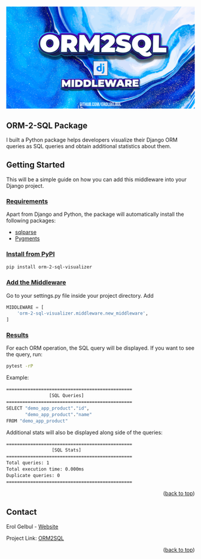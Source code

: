<div id="top"></div>

<p align="center">
  <img src="images/cover_image.jpg">
</p>

<!-- ABOUT THE PROJECT -->
##  ORM-2-SQL Package

I built a Python package helps developers visualize their Django ORM queries as SQL queries and obtain additional statistics about them.

<!-- HOW TO USE -->
## Getting Started

This will be a simple guide on how you can add this middleware into your Django project.


### <ins>Requirements</ins>

Apart from Django and Python, the package will automatically install the
following packages:

- [sqlparse](https://pypi.org/project/sqlparse/)
- [Pygments](https://pygments.org/)


### <ins>Install from PyPI</ins>

```bash
pip install orm-2-sql-visualizer
```

### <ins>Add the Middleware</ins>

Go to your settings.py file inside your project directory. Add 

```python
MIDDLEWARE = [
    'orm-2-sql-visualizer.middleware.new_middleware',
]
```

### <ins>Results</ins>

For each ORM operation, the SQL query will be displayed. If you want to see the
query, run:

```bash
pytest -rP
```

Example:
```bash
===============================================
                [SQL Queries]
===============================================
SELECT "demo_app_product"."id",
       "demo_app_product"."name"
FROM "demo_app_product"
```

Additional stats will also be displayed along side of the queries:

```bash
===============================================
                 [SQL Stats]
===============================================
Total queries: 1
Total execution time: 0.000ms
Duplicate queries: 0
===============================================
```


<p align="right">(<a href="#top">back to top</a>)</p>

<!-- CONTACT -->
## Contact

Erol Gelbul - [Website](erolgelbul.com)

Project Link: [ORM2SQL](https://github.com/ErolGelbul/orm-2-sql-vizualizer)

<p align="right">(<a href="#top">back to top</a>)</p>

<!-- MARKDOWN LINKS & IMAGES -->
